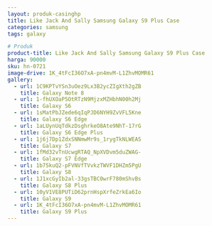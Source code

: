 ```yaml
---
layout: produk-casinghp
title: Like Jack And Sally Samsung Galaxy S9 Plus Case
categories: samsung
tags: galaxy

# Produk
product-title: Like Jack And Sally Samsung Galaxy S9 Plus Case
harga: 90000
sku: hn-0721
image-drive: 1K_4tFcI36O7xA-pn4mvM-L1ZhvMOMR61
gallery:
  - url: 1C9KPTvYSn3uOez9Lx3B2ycZIgXth2gZB
    title: Galaxy Note 8
  - url: 1-fhUXOaP5OtRTzN9MjzxMZHbhN00h2Mj
    title: Galaxy S6
  - url: 1sMatPbJZede6qIqPJD6NYH9ZvVFL5Kne
    title: Galaxy S6 Edge
  - url: 1aLUynUqTdkzDsghrkeO8Ate9NhT-17rG
    title: Galaxy S6 Edge Plus
  - url: 1j6j7Dp1ZdxSNNmwMr9s_1rygTkNLWEAS
    title: Galaxy S7
  - url: 1fMd32vTnUcwgRTAQ_NpXVDvm5duZWAG-
    title: Galaxy S7 Edge
  - url: 1b75kuQ2-pFVNVfTVvkzTWVF1DHZm5PgU
    title: Galaxy S8
  - url: 1J1xcGyIb2al-33gsTBC0wrF780mShvBs
    title: Galaxy S8 Plus
  - url: 10yV1VE8PUTiD62prnHspXrfeZrkEa6Io
    title: Galaxy S9
  - url: 1K_4tFcI36O7xA-pn4mvM-L1ZhvMOMR61
    title: Galaxy S9 Plus
---
```

